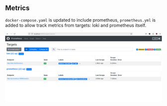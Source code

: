 ## Metrics

`docker-compose.yaml` is updated to include prometheus, `prometheus.yml` is added to allow track metrics from targets: loki and prometheus itself.

![prometheus](./images/prometheus.png)